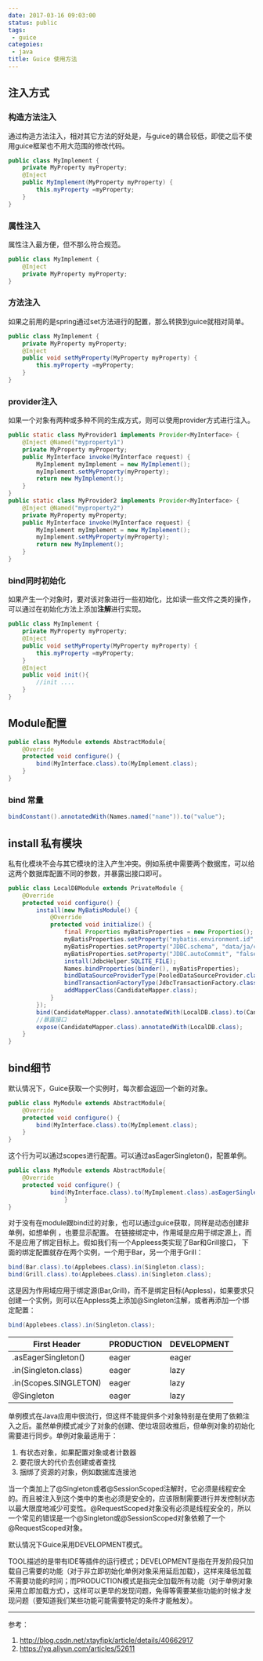 ```yaml
---
date: 2017-03-16 09:03:00
status: public
tags: 
 - guice
categoies:
 - java
title: Guice 使用方法
---
```

## 注入方式
### 构造方法注入
通过构造方法注入，相对其它方法的好处是，与guice的耦合较低，即使之后不使用guice框架也不用大范围的修改代码。
```java
public class MyImplement {
    private MyProperty myProperty;
    @Inject
    public MyImplement(MyProperty myProperty) {
        this.myProperty =myProperty;
    }
}
```
### 属性注入
属性注入最方便，但不那么符合规范。
```java
public class MyImplement {
    @Inject
    private MyProperty myProperty;
}
```
### 方法注入
如果之前用的是spring通过set方法进行的配置，那么转换到guice就相对简单。
```java
public class MyImplement {
    private MyProperty myProperty;
    @Inject
    public void setMyProperty(MyProperty myProperty) {
        this.myProperty =myProperty;
    }
}
```
### provider注入
如果一个对象有两种或多种不同的生成方式，则可以使用provider方式进行注入。
```java
public static class MyProvider1 implements Provider<MyInterface> {
    @Inject @Named("myproperty1")
    private MyProperty myProperty;
    public MyInterface invoke(MyInterface request) {
        MyImplement myImplement = new MyImplement();
        myImplement.setMyProperty(myProperty);
        return new MyImplement();
    }
}
public static class MyProvider2 implements Provider<MyInterface> {
    @Inject @Named("myproperty2")
    private MyProperty myProperty;
    public MyInterface invoke(MyInterface request) {
        MyImplement myImplement = new MyImplement();
        myImplement.setMyProperty(myProperty);
        return new MyImplement();
    }
}
```
### bind同时初始化
如果产生一个对象时，要对该对象进行一些初始化，比如读一些文件之类的操作，可以通过在初始化方法上添加**注解**进行实现。
```java
public class MyImplement {
    private MyProperty myProperty;
    @Inject
    public void setMyProperty(MyProperty myProperty) {
        this.myProperty =myProperty;
    }
    @Inject
    public void init(){
        //init ....
    }
}
```
## Module配置
```java
public class MyModule extends AbstractModule{
    @Override
    protected void configure() {
        bind(MyInterface.class).to(MyImplement.class);
    }
}
```
### bind 常量
```java
bindConstant().annotatedWith(Names.named("name")).to("value");
```
## install 私有模块
私有化模块不会与其它模块的注入产生冲突。例如系统中需要两个数据库，可以给这两个数据库配置不同的参数，并暴露出接口即可。
```java
public class LocalDBModule extends PrivateModule {
    @Override
    protected void configure() {
        install(new MyBatisModule() {
            @Override
            protected void initialize() {
                final Properties myBatisProperties = new Properties();
                myBatisProperties.setProperty("mybatis.environment.id", "test");
                myBatisProperties.setProperty("JDBC.schema", "data/ja/ctrip.ibu.ja.db");
                myBatisProperties.setProperty("JDBC.autoCommit", "false");
                install(JdbcHelper.SQLITE_FILE);
                Names.bindProperties(binder(), myBatisProperties);
                bindDataSourceProviderType(PooledDataSourceProvider.class);
                bindTransactionFactoryType(JdbcTransactionFactory.class);
                addMapperClass(CandidateMapper.class);
            }
        });
        bind(CandidateMapper.class).annotatedWith(LocalDB.class).to(CandidateMapper.class);
        //暴露接口
        expose(CandidateMapper.class).annotatedWith(LocalDB.class);
    }
}
```

## bind细节
默认情况下，Guice获取一个实例时，每次都会返回一个新的对象。
```java
public class MyModule extends AbstractModule{
    @Override
    protected void configure() {
        bind(MyInterface.class).to(MyImplement.class);
    }
}
```
这个行为可以通过scopes进行配置。可以通过asEagerSingleton()，配置单例。
```java
public class MyModule extends AbstractModule{
    @Override
    protected void configure() {
            bind(MyInterface.class).to(MyImplement.class).asEagerSingleton();
                }
}
```
对于没有在module跟bind过的对象，也可以通过guice获取，同样是动态创建非单例，如想单例 ，也要显示配置。
在链接绑定中，作用域是应用于绑定源上，而不是应用了绑定目标上。假如我们有一个Appleess类实现了Bar和Grill接口，
下面的绑定配置就存在两个实例，一个用于Bar，另一个用于Grill：
```java
bind(Bar.class).to(Applebees.class).in(Singleton.class);  
bind(Grill.class).to(Applebees.class).in(Singleton.class);
```
这是因为作用域应用于绑定源(Bar,Grill)，而不是绑定目标(Appless)，如果要求只创建一个实例，则可以在Appless类上添加@Singleton注解，或者再添加一个绑定配置：
```java
bind(Applebees.class).in(Singleton.class);
```
First Header 			             | PRODUCTION 	      | DEVELOPMENT
------------ 			                 | -------------           | ------------
.asEagerSingleton() 	         | eager  		| eager
.in(Singleton.class) 	         | eager  		| lazy
.in(Scopes.SINGLETON)      | eager  		| lazy
@Singleton 				        | eager  		| lazy

单例模式在Java应用中很流行，但这样不能提供多个对象特别是在使用了依赖注入之后。虽然单例模式减少了对象的创建、使垃圾回收推后，但单例对象的初始化需要进行同步。单例对象最适用于：
1. 有状态对象，如果配置对象或者计数器
2. 要花很大的代价去创建或者查找
3. 捆绑了资源的对象，例如数据库连接池

当一个类加上了@Singleton或者@SessionScoped注解时，它必须是线程安全的。而且被注入到这个类中的类也必须是安全的，应该限制需要进行并发控制状态以最大限度地减少可变性。@RequestScoped对象没有必须是线程安全的，所以一个常见的错误是一个@Singleton或@SessionScoped对象依赖了一个@RequestScoped对象。

默认情况下Guice采用DEVELOPMENT模式。

TOOL描述的是带有IDE等插件的运行模式；DEVELOPMENT是指在开发阶段只加载自己需要的功能（对于非立即初始化单例对象采用延后加载），这样来降低加载不需要功能的时间；而PRODUCTION模式是指完全加载所有功能（对于单例对象采用立即加载方式），这样可以更早的发现问题，免得等需要某些功能的时候才发现问题（要知道我们某些功能可能需要特定的条件才能触发）。

---
参考：
1. <http://blog.csdn.net/xtayfjpk/article/details/40662917>
2. <https://yq.aliyun.com/articles/52611>
